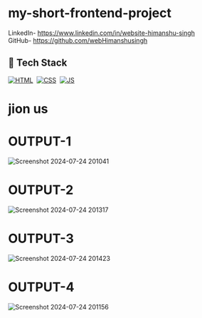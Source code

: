 # my-short-frontend-project

LinkedIn- https://www.linkedin.com/in/website-himanshu-singh<br>
GitHub- https://github.com/webHimanshusingh<br>
## 📌 Tech Stack
[![HTML](https://img.shields.io/badge/html5%20-%23E34F26.svg?&style=for-the-badge&logo=html5&logoColor=white)](https://github.com/jigar-sable/Portfolio-Website/search?l=html)&nbsp;
[![CSS](https://img.shields.io/badge/css3%20-%231572B6.svg?&style=for-the-badge&logo=css3&logoColor=white)](https://github.com/jigar-sable/Portfolio-Website/search?l=css)&nbsp;
[![JS](https://img.shields.io/badge/javascript%20-%23323330.svg?&style=for-the-badge&logo=javascript&logoColor=%23F7DF1E)](https://github.com/jigar-sable/Portfolio-Website/search?l=javascript)
# jion us

# OUTPUT-1
![Screenshot 2024-07-24 201041](https://github.com/user-attachments/assets/83ecba0f-437d-4775-8a89-994c7fba8f28)
# OUTPUT-2
![Screenshot 2024-07-24 201317](https://github.com/user-attachments/assets/a3c818bb-c91f-4dfa-850d-e058b9ebb118)
# OUTPUT-3
![Screenshot 2024-07-24 201423](https://github.com/user-attachments/assets/a9c72904-b950-461f-813d-af0f57bbf361)
# OUTPUT-4
![Screenshot 2024-07-24 201156](https://github.com/user-attachments/assets/84b0da13-4ad6-4c02-8aff-ff5faf08c587)
